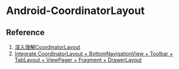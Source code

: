 # Android-CoordinatorLayout

## Reference
1. [深入理解CoordinatorLayout](https://www.jianshu.com/p/26439595ffef)
1. [Integrate CoordinatorLayout + BottomNavigationView + Toolbar + TabLayout + ViewPager + Fragment + DrawerLayout](https://medium.com/@tonythompsoncmu/integrate-coordinatorlayout-bottomnavigationview-toolbar-tablayout-viewpager-fragment-e4268e83b475)
